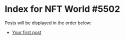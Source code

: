 # Index for NFT World #5502
Posts will be displayed in the order below:

- [Your first post](./001-first.md)

